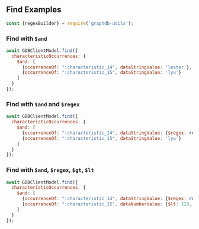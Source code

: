 ## Find Examples

```js
const {regexBuilder} = require('graphdb-utils');
```

### Find with `$and`

```js
await GDBClientModel.find({
  characteristicOccurrences: {
    $and: [
      {occurrenceOf: ":characteristic_14", dataStringValue: 'lester'},
      {occurrenceOf: ":characteristic_15", dataStringValue: 'lyu'}
    ]
  }
});
```

### Find with `$and` and `$regex`

```js
await GDBClientModel.find({
  characteristicOccurrences: {
    $and: [
      {occurrenceOf: ":characteristic_14", dataStringValue: {$regex: regexBuilder('le', 'i')}},
      {occurrenceOf: ":characteristic_15", dataStringValue: 'lyu'}
    ]
  }
});
```

### Find with `$and`, `$regex`, `$gt`, `$lt`

```js
await GDBClientModel.find({
  characteristicOccurrences: {
    $and: [
      {occurrenceOf: ":characteristic_14", dataStringValue: {$regex: regexBuilder('le', 'i')}},
      {occurrenceOf: ":characteristic_15", dataNumberValue: {$lt: 123, $gt: 2}}
    ]
  }
});
```